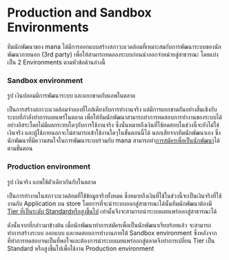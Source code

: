 # Production and Sandbox Environments
ทีมนักพัฒนาของ mana ได้มีการออกแบบสร้างสภาวะแวดล้อมที่เหมาะสมกับการพัฒนาระบบของนักพัฒนาภายนอก (3rd party) เพื่อให้สามารถทดลองระบบก่อนนำออกจำหน่ายสู่สาธารณะ โดยแบ่งเป็น 2 Environments ตามหัวข้อด้านล่างนี้ 

### Sandbox environment
รูป เงินปลอมมีการพัฒนาระบบ และแยกขาดกับแอพในตลาด
<!-- โดยบุคคลภายนอกจะไม่สามารถเข้ามายุ่งเกี่ยวได้ -->

เป็นการสร้างสภาวะแวดล้อมจำลองที่ใกล้เคียงกับการทำงานจริง แต่มีการแยกขาดกันอย่างสิ้นเชิงกับระบบที่กำลังทำการเผยแพร่ในตลาด เพื่อให้ทีมนักพัฒนาสามารถทำการทดสอบการทำงานของระบบได้อย่างอิสระโดยไม่มีผลกระทบใดๆกับการใช้งานจริง ซึ่งนั่นหมายถึงเงินที่ใช้ทดสอบในช่วงนี้จะยังไม่ใช่เงินจริง และผู้ใช้ภายนอกจะไม่สามารถเข้าใช้งานใดๆในขั้นตอนนี้ได้ นอกเสียจากทีมนักพัฒนาเอง ซึ่งนักพัฒนาที่มีความสนใจในการพัฒนาระบบร่วมกับ mana สามารถทำ[การสมัครเพื่อเป็นนักพัฒนา](../Quickstarts/GettingStarted.md)ได้ตามขั้นตอน 

### Production environment

รูป เงินจริง แอพใช้ตัวเดียวกันกับในตลาด
<!-- โดยบุคคลภายนอกจะไม่สามารถเข้ามายุ่งเกี่ยวได้ -->

เป็นการทำงานในสภาวะแวดล้อมที่ใช้ข้อมูลจริงทั้งหมด ซึ่งหมายถึงเงินที่ใช้ในช่วงนี้จะเป็นเงินจริงที่ใช้งานกับ Application บน store
โดยการที่จะนำระบบออกสู่สาธารณะได้นั้นทีมนักพัฒนาต้องมี [Tier ที่เป็นระดับ Standardหรือสูงขึ้นไป](../Quickstarts/stepUpgrade_tier.md) เท่านั้นจึงจะสามารถนำระบบเผยแพร่ออกสู่สาธารณะได้

<!-- เป็นช่วงที่นำระบบที่ผ่านการพัฒนาออกเผยแพร่ออกสู่สาธารณะ ซึ่งในขั้นตอนนี้เองหากองค์กร ร้านค้า หรือบุคคลภายนอกมีความสนใจที่จะใช้งานก็สามารถเข้าใช้งานได้ โดยการที่จะนำระบบออกสู่สาธารณะได้นั้นทีมนักพัฒนาต้องมี [Tier ที่เป็นระดับ Standardหรือสูงขึ้นไป](../Quickstarts/stepUpgrade_tier.md) เท่านั้นจึงจะสามารถนำระบบออกเผยแพร่สู่สาธารณะได้ -->

ดังนั้นจากที่กล่าวมาข้างต้น เมื่อนักพัฒนาทำการสมัครเพื่อเป็นนักพัฒนาเรียบร้อยแล้ว จะสามารถทำการสร้างระบบ ออกแบบ และทดสอบการทำงานภายใต้ Sandbox environment ซึ่งหลังจากที่ทำการทดสอบจนเป็นที่พอใจและต้องการนำระบบเผยแพร่ออกสู่ตลาดจึงทำการเปลี่ยน Tier เป็น Standard หรือสูงขึ้นไปเพื่อใช้งาน Production environment
<!-- ### The default environment
โดยปกติเมื่อนักพัฒนาได้สมัครเป็นนักพัฒนาใน Mana application เป็นที่เรียบร้อยแล้ว Environment ที่นักพัฒนาจะได้รับและสามารถใช้งานได้ทันทีคือ Sandbox environment ซึ่งสามารถทำการเปลี่ยนแปลง Environment ให้เป็น [Production environments ได้ในภายหลัง](../Quickstarts/stepUpgrade_tier.md) -->
